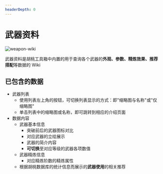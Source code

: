 ```yaml
---
headerDepth: 0
---
```


# 武器资料

![weapon-wiki](https://img.alicdn.com/imgextra/i1/1797064093/O1CN01jbzlTH1g6du6KfSmF_!!1797064093.png)  
     
武器资料是胡桃工具箱中内置的用于查询各个武器的**外观、参数、精炼效果、推荐搭配**等数据的 Wiki


## 已包含的数据

- 武器列表
    - 使用列表左上角的按钮，可切换列表显示的方式：即"缩略图与名称"或"仅缩略图"
    - 单击列表中的缩略图或名称，即可跳转到相应的介绍页面
- 数据内容
    - 武器基本信息
        - 突破前后的武器图标对比
        - 对应武器的立绘展示
        - 武器的简介内容
        - **可切换**至对应等级的武器各项数值
    - 武器精炼信息
        - 对应精炼阶数的精炼属性
    - 根据胡桃数据库的统计信息而展示的**武器使用**的相关推荐
